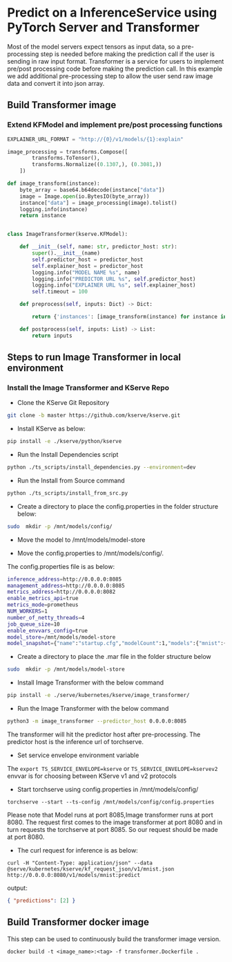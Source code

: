 # Predict on a InferenceService using PyTorch Server and Transformer

Most of the model servers expect tensors as input data, so a pre-processing step is needed before making the prediction call if the user is sending in raw input format. Transformer is a service for users to implement pre/post processing code before making the prediction call. In this example we add additional pre-processing step to allow the user send raw image data and convert it into json array.

## Build Transformer image

### Extend KFModel and implement pre/post processing functions

```python
EXPLAINER_URL_FORMAT = "http://{0}/v1/models/{1}:explain"

image_processing = transforms.Compose([
        transforms.ToTensor(),
        transforms.Normalize((0.1307,), (0.3081,))
    ])

def image_transform(instance):
    byte_array = base64.b64decode(instance["data"])
    image = Image.open(io.BytesIO(byte_array))
    instance["data"] = image_processing(image).tolist()
    logging.info(instance)
    return instance


class ImageTransformer(kserve.KFModel):

    def __init__(self, name: str, predictor_host: str):
        super().__init__(name)
        self.predictor_host = predictor_host
        self.explainer_host = predictor_host
        logging.info("MODEL NAME %s", name)
        logging.info("PREDICTOR URL %s", self.predictor_host)
        logging.info("EXPLAINER URL %s", self.explainer_host)
        self.timeout = 100

    def preprocess(self, inputs: Dict) -> Dict:

        return {'instances': [image_transform(instance) for instance in inputs['instances']]}

    def postprocess(self, inputs: List) -> List:
        return inputs
```

## Steps to run Image Transformer in local environment

### Install the Image Transformer and KServe Repo

- Clone the KServe Git Repository

```bash
git clone -b master https://github.com/kserve/kserve.git
```

- Install KServe as below:

```bash
pip install -e ./kserve/python/kserve
```

- Run the Install Dependencies script

```bash
python ./ts_scripts/install_dependencies.py --environment=dev
```

- Run the Install from Source command

```bash
python ./ts_scripts/install_from_src.py
```

- Create a directory to place the config.properties in the folder structure below:

```bash
sudo  mkdir -p /mnt/models/config/
```

- Move the model to /mnt/models/model-store

- Move the config.properties to /mnt/models/config/.

The config.properties file is as below:

```bash
inference_address=http://0.0.0.0:8085
management_address=http://0.0.0.0:8085
metrics_address=http://0.0.0.0:8082
enable_metrics_api=true
metrics_mode=prometheus
NUM_WORKERS=1
number_of_netty_threads=4
job_queue_size=10
enable_envvars_config=true
model_store=/mnt/models/model-store
model_snapshot={"name":"startup.cfg","modelCount":1,"models":{"mnist":{"1.0":{"defaultVersion":true,"marName":"mnist.mar","minWorkers":1,"maxWorkers":5,"batchSize":5,"maxBatchDelay":200,"responseTimeout":60}}}}
```

- Create a directory to place the .mar file in the folder structure below

```bash
sudo  mkdir -p /mnt/models/model-store
```

- Install Image Transformer with the below command

```bash
pip install -e ./serve/kubernetes/kserve/image_transformer/
```

- Run the Image Transformer with the below command

```bash
python3 -m image_transformer --predictor_host 0.0.0.0:8085
```

The transformer will hit the predictor host after pre-processing.
The predictor host is the inference url of torchserve.

- Set service envelope environment variable

The
`export TS_SERVICE_ENVELOPE=kserve` or `TS_SERVICE_ENVELOPE=kservev2` envvar is for choosing between
KServe v1 and v2 protocols

- Start torchserve using config.properties in /mnt/models/config/

```
torchserve --start --ts-config /mnt/models/config/config.properties
```

Please note that Model runs at port 8085,Image transformer runs at port 8080.
The request first comes to the image transformer at port 8080 and in turn requests the torchserve at port 8085. So our request should be made at port 8080.

- The curl request for inference is as below:

```
curl -H "Content-Type: application/json" --data @serve/kubernetes/kserve/kf_request_json/v1/mnist.json http://0.0.0.0:8080/v1/models/mnist:predict
```

output:

```json
{ "predictions": [2] }
```

## Build Transformer docker image

This step can be used to continuously build the transformer image version.

```shell
docker build -t <image_name>:<tag> -f transformer.Dockerfile .
```
